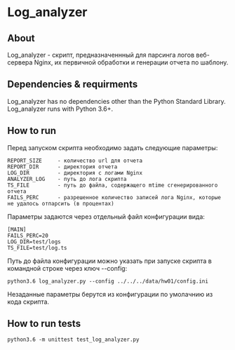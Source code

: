 # Log_analyzer

About
-----
Log_analyzer - скрипт, предназначеннный для парсинга логов веб-сервера Nginx, их первичной обработки и генерации отчета по шаблону.

Dependencies & requirments
--------------------------
Log_analyzer has no dependencies other than the Python Standard Library.
Log_analyzer runs with Python 3.6+.

How to run
----------
Перед запуском скрипта необходимо задать следующие параметры:
```  
REPORT_SIZE     - количество url для отчета  
REPORT_DIR      - директория отчета  
LOG_DIR         - директория с логами Nginx  
ANALYZER_LOG    - путь до лога скрипта  
TS_FILE         - путь до файла, содержащего mtime сгенерированного отчета  
FAILS_PERC      - разрешенное количество записей лога Nginx, которые не удалось отпарсить (в процентах) 
``` 

Параметры задаются через отдельный файл конфигурации вида:
```
[MAIN]
FAILS_PERC=20
LOG_DIR=test/logs
TS_FILE=test/log.ts
```
Путь до файла конфигурации можно указать при запуске скрипта в командной строке через ключ --config:
```
python3.6 log_analyzer.py --config ../../../data/hw01/config.ini
```
Незаданные параметры берутся из конфигурации по умолачнию из кода скрипта.

How to run tests
----------------
```
python3.6 -m unittest test_log_analyzer.py 
```